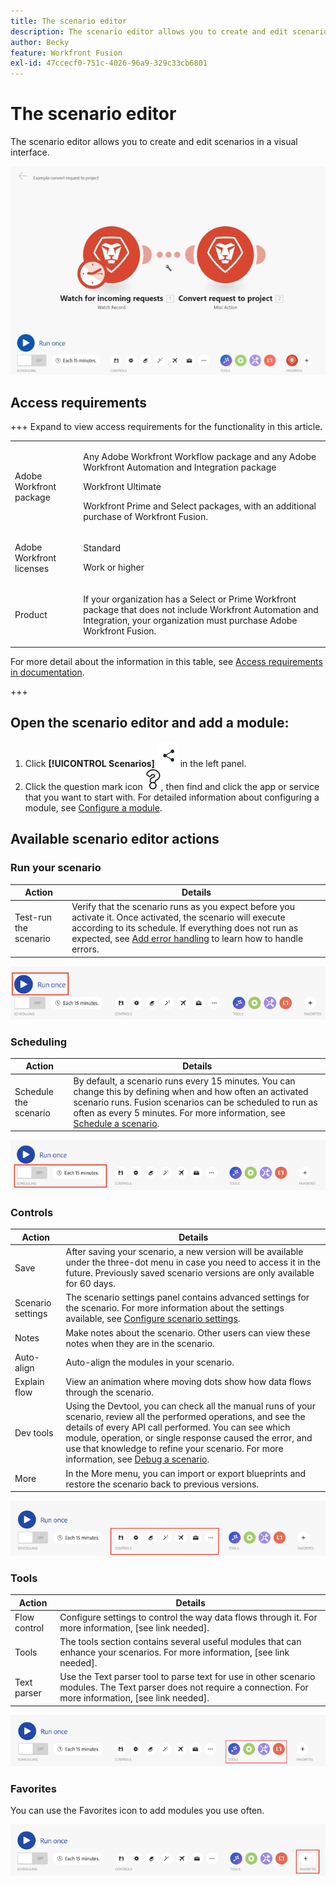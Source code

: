 ```yaml
---
title: The scenario editor
description: The scenario editor allows you to create and edit scenarios in a visual interface.
author: Becky
feature: Workfront Fusion
exl-id: 47ccecf0-751c-4026-96a9-329c33cb6801
---
```

# The scenario editor

The scenario editor allows you to create and edit scenarios in a visual interface.

![Scenario editor](assets/scenario-editor.jpg)

## Access requirements

+++ Expand to view access requirements for the functionality in this article.

<table style="table-layout:auto">
 <col> 
 <col> 
 <tbody> 
  <tr> 
   <td role="rowheader">Adobe Workfront package</td> 
   <td> <p>Any Adobe Workfront Workflow package and any Adobe Workfront Automation and Integration package</p><p>Workfront Ultimate</p><p>Workfront Prime and Select packages, with an additional purchase of Workfront Fusion.</p> </td> 
  </tr> 
  <tr data-mc-conditions=""> 
   <td role="rowheader">Adobe Workfront licenses</td> 
   <td> <p>Standard</p><p>Work or higher</p> </td> 
  </tr> 
  <tr> 
   <td role="rowheader">Product</td> 
   <td>
   <p>If your organization has a Select or Prime Workfront package that does not include Workfront Automation and Integration, your organization must purchase Adobe Workfront Fusion.</li></ul>
   </td> 
  </tr>
 </tbody> 
</table>

For more detail about the information in this table, see [Access requirements in documentation](/help/workfront-fusion/references/licenses-and-roles/access-level-requirements-in-documentation.md).

+++

## Open the scenario editor and add a module:

1. Click **[!UICONTROL Scenarios]** ![Scenarios icon](assets/scenarios-icon.png) in the left panel.
1. Click the question mark icon ![question icon](assets/question-mark-full-size.png), then find and click the app or service that you want to start with. For detailed information about configuring a module, see [Configure a module](/help/workfront-fusion/create-scenarios/add-modules/configure-a-modules-settings.md).

## Available scenario editor actions

### Run your scenario

| Action | Details |
|----------|----------|
| Test-run the scenario    | Verify that the scenario runs as you expect before you activate it. Once activated, the scenario will execute according to its schedule. If everything does not run as expected, see [Add error handling](/help/workfront-fusion/create-scenarios/config-error-handling/error-handling.md) to learn how to handle errors.   |

![run scenario button](assets/run-your-scenario.png)

### Scheduling 

| Action | Details |
|----------|----------|
| Schedule the scenario | By default, a scenario runs every 15 minutes. You can change this by defining when and how often an activated scenario runs. Fusion scenarios can be scheduled to run as often as every 5 minutes. For more information, see [Schedule a scenario](/help/workfront-fusion/create-scenarios/config-scenarios-settings/schedule-a-scenario.md).  |

![scheduling panel](assets/scheduling-scenario-editor.png)

### Controls

| Action | Details |
|----------|----------|
| Save    | After saving your scenario, a new version will be available under the three-dot menu in case you need to access it in the future. Previously saved scenario versions are only available for 60 days.   |
| Scenario settings    | The scenario settings panel contains advanced settings for the scenario. For more information about the settings available, see [Configure scenario settings](/help/workfront-fusion/create-scenarios/config-scenarios-settings/configure-scenario-settings.md).    |
| Notes    | Make notes about the scenario. Other users can view these notes when they are in the scenario.   |
| Auto-align    | Auto-align the modules in your scenario.  |
| Explain flow    | View an animation where moving dots show how data flows through the scenario.   |
| Dev tools   | Using the Devtool, you can check all the manual runs of your scenario, review all the performed operations, and see the details of every API call performed. You can see which module, operation, or single response caused the error, and use that knowledge to refine your scenario. For more information, see [Debug a scenario](/help/workfront-fusion/manage-scenarios/debug-a-scenario.md).   |
| More    | In the More menu, you can import or export blueprints and restore the scenario back to previous versions.  |

![controls panel](assets/controls-editor-scenario.png)

### Tools

| Action | Details |
|----------|----------|
| Flow control    | Configure settings to control the way data flows through it. For more information, [see link needed].  |
| Tools    | The tools section contains several useful modules that can enhance your scenarios. For more information, [see link needed]. |
| Text parser    | Use the Text parser tool to parse text for use in other scenario modules. The Text parser does not require a connection. For more information, [see link needed].   |

![tools panel](assets/tools-scenario-editor.png)

### Favorites

You can use the Favorites icon to add modules you use often.

![Favorites panel](assets/favorites-scenario-editor.png)
